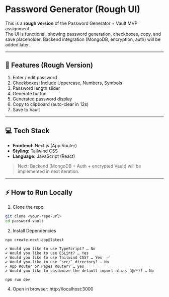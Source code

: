 # Password Generator (Rough UI)

This is a **rough version** of the Password Generator + Vault MVP assignment.  
The UI is functional, showing password generation, checkboxes, copy, and save placeholder. Backend integration (MongoDB, encryption, auth) will be added later.

---

## 🚀 Features (Rough Version)

1. Enter / edit password  
2. Checkboxes: Include Uppercase, Numbers, Symbols  
3. Password length slider  
4. Generate button  
5. Generated password display  
6. Copy to clipboard (auto-clear in 12s)  
7. Save to Vault 

---

## 💻 Tech Stack

- **Frontend:** Next.js (App Router)  
- **Styling:** Tailwind CSS  
- **Language:** JavaScript (React)

> Next: Backend (MongoDB + Auth + encrypted Vault) will be implemented in next iteration.

---

## ⚡ How to Run Locally

1. Clone the repo:
```bash
git clone <your-repo-url>
cd password-vault
```
2. Install Dependencies
```
npx create-next-app@latest
```
```
✔ Would you like to use TypeScript? … No
✔ Would you like to use ESLint? … Yes
✔ Would you like to use Tailwind CSS? … Yes  ✅
✔ Would you like to use `src/` directory? … No 
✔ App Router or Pages Router? … yes
✔ Would you like to customize the default import alias (@/*)? … No
```
```
npm run dev
```
4. Open in browser: http://localhost:3000
